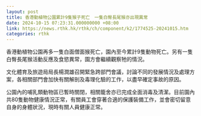 ```yaml
---
layout: post
title: 香港動植物公園累計9隻猴子死亡　一隻白臀長尾猴亦出現異常
date: 2024-10-15 07:23:31.000000000 +08:00
link: https://news.rthk.hk/rthk/ch/component/k2/1774525-20241015.htm
categories: rthk
---
```


香港動植物公園再多一隻白面僧面猴死亡，園內至今累計9隻動物死亡。另有一隻白臀長尾猴活動反應及食慾異常，園方會繼續觀察牠的情況。

文化體育及旅遊局局長楊潤雄召開緊急跨部門會議，討論不同的發展情況及處理方案，各相關部門會加快有關解剖及毒理化驗的工作，以盡早確定事故的原因。

公園內的哺乳類動物區已暫時關閉，相關籠舍亦已完成全面消毒及清潔。目前園內共80隻動物健康情況正常，有關員工會穿著合適的保護裝備工作，並會密切留意自身的身體狀況，現時有關人員健康正常。
